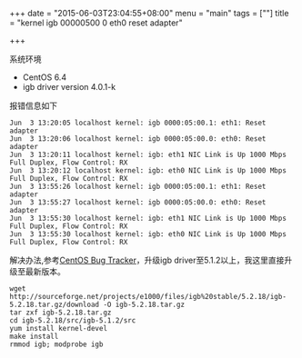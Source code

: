 +++
date = "2015-06-03T23:04:55+08:00"
menu = "main"
tags = [""]
title = "kernel igb 00000500 0 eth0 reset adapter"

+++

系统环境

* CentOS 6.4
* igb driver version 4.0.1-k

报错信息如下

	Jun  3 13:20:05 localhost kernel: igb 0000:05:00.1: eth1: Reset adapter
	Jun  3 13:20:06 localhost kernel: igb 0000:05:00.0: eth0: Reset adapter
	Jun  3 13:20:11 localhost kernel: igb: eth1 NIC Link is Up 1000 Mbps Full Duplex, Flow Control: RX
	Jun  3 13:20:12 localhost kernel: igb: eth0 NIC Link is Up 1000 Mbps Full Duplex, Flow Control: RX
	Jun  3 13:55:26 localhost kernel: igb 0000:05:00.1: eth1: Reset adapter
	Jun  3 13:55:27 localhost kernel: igb 0000:05:00.0: eth0: Reset adapter
	Jun  3 13:55:30 localhost kernel: igb: eth1 NIC Link is Up 1000 Mbps Full Duplex, Flow Control: RX
	Jun  3 13:55:30 localhost kernel: igb: eth0 NIC Link is Up 1000 Mbps Full Duplex, Flow Control: RX

解决办法,参考[CentOS Bug Tracker](https://bugs.centos.org/view.php?id=7034)，升级igb driver至5.1.2以上，我这里直接升级至最新版本。

	wget http://sourceforge.net/projects/e1000/files/igb%20stable/5.2.18/igb-5.2.18.tar.gz/download -O igb-5.2.18.tar.gz
	tar zxf igb-5.2.18.tar.gz
	cd igb-5.2.18/src/igb-5.1.2/src
	yum install kernel-devel
	make install
	rmmod igb; modprobe igb
